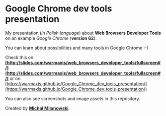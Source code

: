 # Google Chrome dev tools presentation

My presentation (_in Polish language_) about __Web Browsers Developer Tools__ on an example _Google Chrome_ (__version 62__).

You can learn about possibilities and many tools in Google Chrome :-)

Check this on __[http://slides.com/warmaxis/web_browsers_developer_tools/fullscreen#/](http://slides.com/warmaxis/web_browsers_developer_tools/fullscreen#/)__ or on [https://warmaxis.github.io/Google_Chrome_dev_tools_presentation/](https://warmaxis.github.io/Google_Chrome_dev_tools_presentation/)

You can also see screenshots and image assets in this repository.

Created by __[Michał Milanowski](https://www.linkedin.com/in/michalmilanowski/)__.
